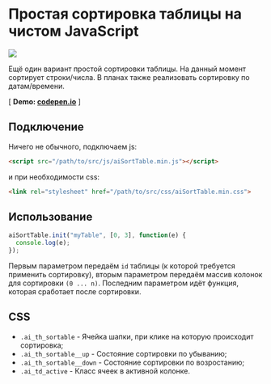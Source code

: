# Простая сортировка таблицы на чистом JavaScript
![](http://alexanderweb.ru/upload/git/aiSortTable_git_img.gif?raw=true])

Ещё один вариант простой сортировки таблицы. На данный момент сортирует строки/числа. В планах также реализовать сортировку по датам/времени.

[ **Demo: [codepen.io](http://codepen.io/alexanderweb/pen/XjzzZy)** ]

## Подключение

Ничего не обычного, подключаем js:

```html
<script src="/path/to/src/js/aiSortTable.min.js"></script>
```

и при необходимости css:

```html
<link rel="stylesheet" href="/path/to/src/css/aiSortTable.min.css">
```

## Использование

```javascript
aiSortTable.init("myTable", [0, 3], function(e) {
  console.log(e);
});
```

Первым параметром передаём `id` таблицы (к которой требуется применить сортировку), вторым параметром передаём массив колонок для сортировки `(0 ... n)`. Последним параметром идёт функция, которая сработает после сортировки.

## CSS

- `.ai_th_sortable` - Ячейка шапки, при клике на которую происходит сортировка;
- `.ai_th_sortable__up` - Состояние сортировки по убыванию;
- `.ai_th_sortable__down` - Состояние сортировки по возростанию;
- `.ai_td_active` - Класс ячеек в активной колонке.
